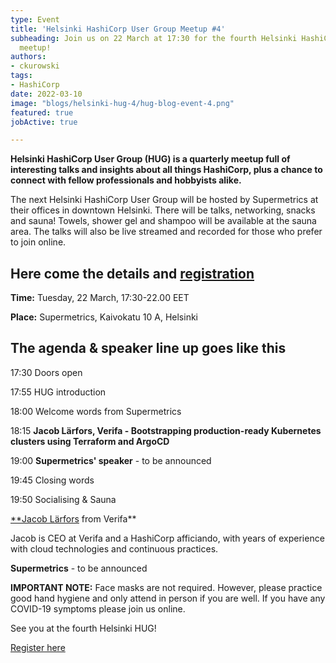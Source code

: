 ```yaml
---
type: Event
title: 'Helsinki HashiCorp User Group Meetup #4'
subheading: Join us on 22 March at 17:30 for the fourth Helsinki HashiCorp User Group
  meetup!
authors:
- ckurowski
tags:
- HashiCorp
date: 2022-03-10
image: "blogs/helsinki-hug-4/hug-blog-event-4.png"
featured: true
jobActive: true

---
```


**Helsinki HashiCorp User Group (HUG) is a quarterly meetup full of interesting talks and insights about all things HashiCorp, plus a chance to connect with fellow professionals and hobbyists alike.**

The next Helsinki HashiCorp User Group will be hosted by Supermetrics at their offices in downtown Helsinki. There will be talks, networking, snacks and sauna! Towels, shower gel and shampoo will be available at the sauna area. The talks will also be live streamed and recorded for those who prefer to join online.

## Here come the details and [registration](https://www.meetup.com/helsinki-hashicorp-user-group/events/284399439/)

**Time:** Tuesday, 22 March, 17:30-22.00 EET

**Place:** Supermetrics, Kaivokatu 10 A, Helsinki

## The agenda & speaker line up goes like this

17:30 Doors open

17:55 HUG introduction

18:00 Welcome words from Supermetrics

18:15 **Jacob Lärfors, Verifa - Bootstrapping production-ready Kubernetes clusters using Terraform and ArgoCD**

19:00 **Supermetrics' speaker** - to be announced

19:45 Closing words

19:50 Socialising & Sauna

[**Jacob Lärfors](https://www.linkedin.com/in/jlarfors/) from Verifa**

Jacob is CEO at Verifa and a HashiCorp afficiando, with years of experience with cloud technologies and continuous practices. 

**Supermetrics** - to be announced

**IMPORTANT NOTE:** Face masks are not required. However, please practice good hand hygiene and only attend in person if you are well. If you have any COVID-19 symptoms please join us online. 

See you at the fourth Helsinki HUG!

[Register here](https://www.meetup.com/helsinki-hashicorp-user-group/events/284399439/)